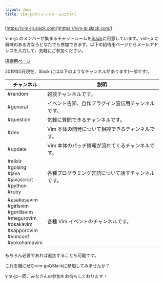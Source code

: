 ```yaml
---
layout: docs
title: vim-jpのチャットルームについて
---
```


[https://vim-jp.slack.com/](https://vim-jp.slack.com/)

vim-jp のメンバーが集まるチャットルームを[Slack](https://slack.com/)に用意しています。vim-jp に興味のある方ならどなたでも参加できます。以下の招待用ページからメールアドレスを入力して、気軽にご参加ください。

[招待用ページ](https://join.slack.com/t/vim-jp/shared_invite/enQtMzk2NDI1NjMwNTc5LTIxNWRjNDNjNTlhZmIzMDdlZmZkM2ZjMTY3N2U1ZmUwMTBkZDRhMWZmYjQ4MTUwYTdhODFjNDJjODMwZjU4ODk)

2019年5月現在、Slack には以下のようなチャンネルがあります(一部です)。

| チャンネル                                                                                                    | 説明                                               |
| ------------                                                                                                  | ----------------------------                       |
| #random                                                                                                       | 雑談チャンネルです。                               |
| #general                                                                                                      | イベント告知、自作プラグイン宣伝用チャンネルです。 |
| #question                                                                                                     | 気軽に質問できるチャンネルです。                   |
| #dev                                                                                                          | Vim 本体の開発について相談できるチャンネルです。   |
| #update                                                                                                       | Vim 本体のパッチ情報が流れてくるチャンネルです。   |
| #elixir<br>#golang<br>#java<br>#javascript<br>#python<br>#ruby                                                | 各種プログラミング言語について話すチャンネルです。 |
| #asakusavim<br>#girlsvim<br>#gorillavim<br>#megurovim<br>#osakavim<br>#sapporovim<br>#vimconf<br>#yokohamavim | 各種 Vim イベントのチャンネルです。                |

もちろん必要であれば追加することも可能です。

これを機にぜひvim-jpのSlackに参加してみませんか？

vim-jp一同、みなさんの参加をお待ちしております！
